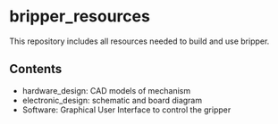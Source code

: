 # bripper_resources
This repository includes all resources needed to build and use bripper. 

## Contents
- hardware_design: CAD models of mechanism
- electronic_design: schematic and board diagram
- Software: Graphical User Interface to control the gripper 
